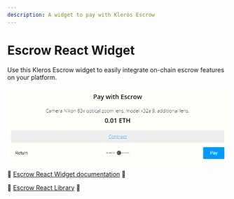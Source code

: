 ```yaml
---
description: A widget to pay with Kleros Escrow
---
```


# Escrow React Widget

Use this Kleros Escrow widget to easily integrate on-chain escrow features on your platform.

![](../../.gitbook/assets/image%20%284%29.png)

📖  [Escrow React Widget documentation](https://5fa1b0ad3a9cb90022ca37de-fbcovmppyp.chromatic.com/?path=/docs/widgets-escrowwidget--default) 📖 

📁 [Escrow React Library](https://github.com/kleros/escrow-react) 📁


